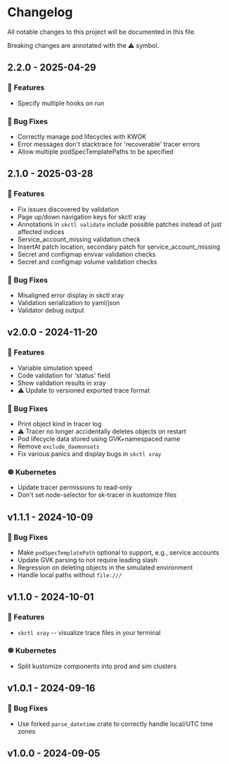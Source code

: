 # Changelog

All notable changes to this project will be documented in this file.

Breaking changes are annotated with the ⚠️ symbol.
## 2.2.0 - 2025-04-29

### 🚀 Features

- Specify multiple hooks on run

### 🐛 Bug Fixes

- Correctly manage pod lifecycles with KWOK
- Error messages don't stacktrace for 'recoverable' tracer errors
- Allow multiple podSpecTemplatePaths to be specified

## 2.1.0 - 2025-03-28

### 🚀 Features

- Fix issues discovered by validation
- Page up/down navigation keys for skctl xray
- Annotations in `skctl validate` include possible patches instead of just affected indices
- Service_account_missing validation check
- InsertAt patch location, secondary patch for service_account_missing
- Secret and configmap envvar validation checks
- Secret and configmap volume validation checks

### 🐛 Bug Fixes

- Misaligned error display in skctl xray
- Validation serialization to yaml/json
- Validator debug output


## v2.0.0 - 2024-11-20

### 🚀 Features

- Variable simulation speed
- Code validation for 'status' field
- Show validation results in xray
- ⚠️  Update to versioned exported trace format

### 🐛 Bug Fixes

- Print object kind in tracer log
- ⚠️  Tracer no longer accidentally deletes objects on restart
- Pod lifecycle data stored using GVK+namespaced name
- Remove `exclude_daemonsets`
- Fix various panics and display bugs in `skctl xray`

### ☸️ Kubernetes

- Update tracer permissions to read-only
- Don't set node-selector for sk-tracer in kustomize files

## v1.1.1 - 2024-10-09

### 🐛 Bug Fixes

- Make `podSpecTemplatePath` optional to support, e.g., service accounts
- Update GVK parsing to not require leading slash
- Regression on deleting objects in the simulated environment
- Handle local paths without `file:///`

## v1.1.0 - 2024-10-01

### 🚀 Features

- `skctl xray` -- visualize trace files in your terminal

### ☸️ Kubernetes

- Split kustomize components into prod and sim clusters

## v1.0.1 - 2024-09-16

### 🐛 Bug Fixes

- Use forked `parse_datetime` crate to correctly handle local/UTC time zones

## v1.0.0 - 2024-09-05

<!-- generated by git-cliff -->
